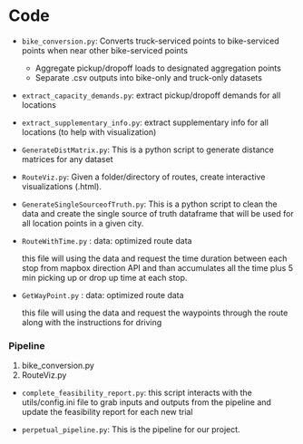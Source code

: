# Code

* `bike_conversion.py`: Converts truck-serviced points to bike-serviced points when near other bike-serviced points
  * Aggregate pickup/dropoff loads to designated aggregation points
  * Separate .csv outputs into bike-only and truck-only datasets
* `extract_capacity_demands.py`: extract pickup/dropoff demands for all locations
* `extract_supplementary_info.py`: extract supplementary info for all locations (to help with visualization)
* `GenerateDistMatrix.py`: This is a python script to generate distance matrices for any dataset
* `RouteViz.py`: Given a folder/directory of routes, create interactive visualizations (.html).
* `GenerateSingleSourceofTruth.py`: 
  This is a python script to clean the data and create the single source of truth dataframe that will be used for all location points in a given city.


* `RouteWithTime.py` :
  data: optimized route data
  
  this file will using the data and request the time duration between each stop from mapbox direction API and than accumulates all 
  the time plus 5 min picking up or drop up time at each stop.

  
* `GetWayPoint.py` :
  data: optimized route data

  this file will using the data and request the waypoints through the route along with the instructions for driving

### Pipeline

1. bike_conversion.py
2. RouteViz.py
* `complete_feasibility_report.py`: 
  this script interacts with the utils/config.ini file to grab inputs and outputs from the pipeline and update the feasibility report for each new trial 

* `perpetual_pipeline.py`: 
  This is the pipeline for our project.